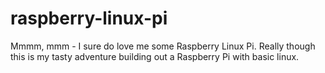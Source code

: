 # raspberry-linux-pi
Mmmm, mmm - I sure do love me some Raspberry Linux Pi. Really though this is my tasty adventure building out a Raspberry Pi with basic linux.
